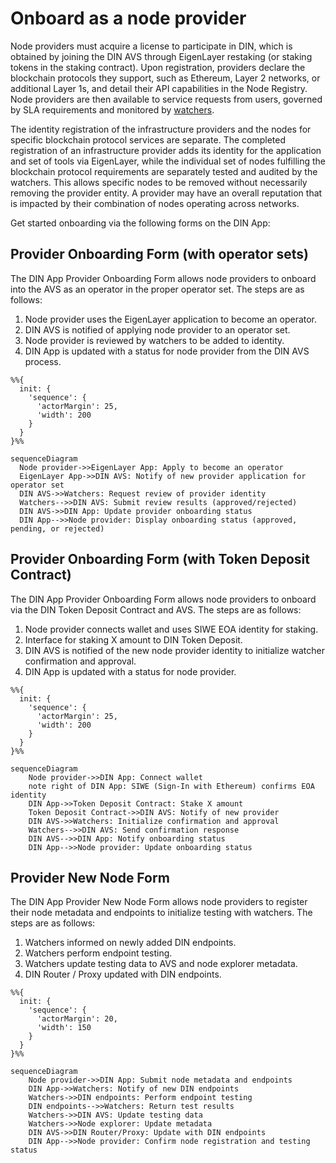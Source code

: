 # Onboard as a node provider

Node providers must acquire a license to participate in DIN, which is obtained by joining the DIN AVS through EigenLayer restaking (or staking tokens in the staking contract).
Upon registration, providers declare the blockchain protocols they support, such as Ethereum, Layer 2 networks, or additional Layer 1s, and detail their API capabilities in the Node Registry.
Node providers are then available to service requests from users, governed by SLA requirements and monitored by [watchers](../watchers/index.md).

The identity registration of the infrastructure providers and the nodes for specific blockchain protocol services
are separate.
The completed registration of an infrastructure provider adds its identity for the application and set of tools
via EigenLayer,
while the individual set of nodes fulfilling the blockchain protocol requirements are separately tested
and audited by the watchers.
This allows specific nodes to be removed without necessarily removing the provider entity.
A provider may have an overall reputation that is impacted by their combination of nodes operating across networks.

Get started onboarding via the following forms on the DIN App:

## Provider Onboarding Form (with operator sets)

The DIN App Provider Onboarding Form allows node providers to onboard into the AVS as an operator in the proper operator set.
The steps are as follows:

1. Node provider uses the EigenLayer application to become an operator.
2. DIN AVS is notified of applying node provider to an operator set.
3. Node provider is reviewed by watchers to be added to identity.
4. DIN App is updated with a status for node provider from the DIN AVS process.

```mermaid
%%{
  init: {
    'sequence': {
      'actorMargin': 25,
      'width': 200
    }
  }
}%%

sequenceDiagram
  Node provider->>EigenLayer App: Apply to become an operator
  EigenLayer App->>DIN AVS: Notify of new provider application for operator set
  DIN AVS->>Watchers: Request review of provider identity
  Watchers-->>DIN AVS: Submit review results (approved/rejected)
  DIN AVS->>DIN App: Update provider onboarding status
  DIN App-->>Node provider: Display onboarding status (approved, pending, or rejected)
```

## Provider Onboarding Form (with Token Deposit Contract)

The DIN App Provider Onboarding Form allows node providers to onboard via the DIN Token Deposit Contract and AVS.
The steps are as follows:

1. Node provider connects wallet and uses SIWE EOA identity for staking.
2. Interface for staking X amount to DIN Token Deposit.
3. DIN AVS is notified of the new node provider identity to initialize watcher confirmation and approval.
4. DIN App is updated with a status for node provider.

```mermaid
%%{
  init: {
    'sequence': {
      'actorMargin': 25,
      'width': 200
    }
  }
}%%

sequenceDiagram
    Node provider->>DIN App: Connect wallet
    note right of DIN App: SIWE (Sign-In with Ethereum) confirms EOA identity
    DIN App->>Token Deposit Contract: Stake X amount
    Token Deposit Contract->>DIN AVS: Notify of new provider
    DIN AVS->>Watchers: Initialize confirmation and approval
    Watchers-->>DIN AVS: Send confirmation response
    DIN AVS-->>DIN App: Notify onboarding status
    DIN App-->>Node provider: Update onboarding status
```

## Provider New Node Form

The DIN App Provider New Node Form allows node providers to register their node metadata and endpoints to initialize testing with watchers.
The steps are as follows:

1. Watchers informed on newly added DIN endpoints.
2. Watchers perform endpoint testing.
3. Watchers update testing data to AVS and node explorer metadata.
4. DIN Router / Proxy updated with DIN endpoints.

```mermaid
%%{
  init: {
    'sequence': {
      'actorMargin': 20,
      'width': 150
    }
  }
}%%

sequenceDiagram
    Node provider->>DIN App: Submit node metadata and endpoints
    DIN App->>Watchers: Notify of new DIN endpoints
    Watchers->>DIN endpoints: Perform endpoint testing
    DIN endpoints-->>Watchers: Return test results
    Watchers->>DIN AVS: Update testing data
    Watchers->>Node explorer: Update metadata
    DIN AVS->>DIN Router/Proxy: Update with DIN endpoints
    DIN App-->>Node provider: Confirm node registration and testing status
```
